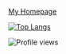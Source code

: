 
[My Homepage](https://www.maguro869.xyz/)



[![Top Langs](https://github-readme-stats.vercel.app/api/top-langs/?username=maguro869&theme=tokyonight)](https://github.com/anuraghazra/github-readme-stats)

![Profile views](https://gpvc.arturio.dev/maguro869)  
